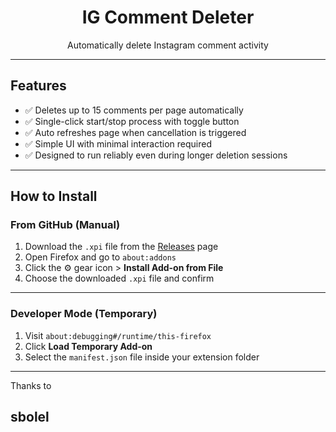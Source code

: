 <h1 align="center">IG Comment Deleter</h1>

<p align="center">Automatically delete Instagram comment activity</p>

---

##  Features

- ✅ Deletes up to 15 comments per page automatically
- ✅ Single-click start/stop process with toggle button
- ✅ Auto refreshes page when cancellation is triggered
- ✅ Simple UI with minimal interaction required
- ✅ Designed to run reliably even during longer deletion sessions

---

## How to Install

### From GitHub (Manual)

1. Download the `.xpi` file from the [Releases](https://github.com/yourusername/your-repo/releases) page
2. Open Firefox and go to `about:addons`
3. Click the ⚙️ gear icon > **Install Add-on from File**
4. Choose the downloaded `.xpi` file and confirm
---

### Developer Mode (Temporary)

1. Visit `about:debugging#/runtime/this-firefox`
2. Click **Load Temporary Add-on**
3. Select the `manifest.json` file inside your extension folder

---

Thanks to
## sbolel

